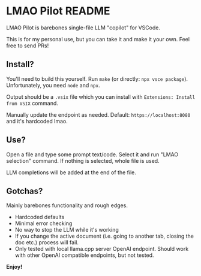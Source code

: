 # LMAO Pilot README

LMAO Pilot is barebones single-file LLM "copilot" for VSCode.

This is for my personal use, but you can take it and make it your own. Feel free to send PRs!

## Install?

You'll need to build this yourself. Run `make` (or directly: `npx vsce package`).  Unfortunately, you need `node` and `npx`.

Output should be a `.vsix` file which you can install with `Extensions: Install from VSIX` command.

Manually update the endpoint as needed. Default: `https://localhost:8080` and it's hardcoded lmao.

## Use?

Open a file and type some prompt text/code. Select it and run "LMAO selection" command.  If nothing is selected, whole file is used.

LLM completions will be added at the end of the file.

## Gotchas?

Mainly barebones functionality and rough edges.

- Hardcoded defaults
- Minimal error checking
- No way to stop the LLM while it's working
- If you change the active document (i.e. going to another tab, closing the doc etc.) process will fail.
- Only tested with local llama.cpp server OpenAI endpoint. Should work with other OpenAI compatible endpoints, but not tested.

**Enjoy!**
